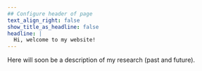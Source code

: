 ```yaml
---
## Configure header of page
text_align_right: false
show_title_as_headline: false
headline: |
  Hi, welcome to my website!
---
```


<!-- this is a subheadline -->

Here will soon be a description of my research (past and future).
